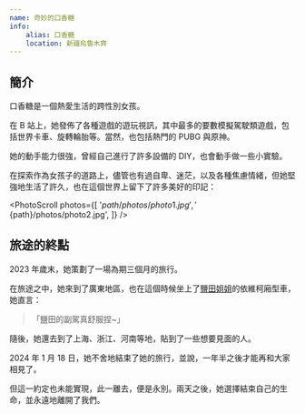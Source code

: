 ```yaml
---
name: 奇妙的口香糖
info:
    alias: 口香糖
    location: 新疆烏魯木齊
---
```


## 簡介

口香糖是一個熱愛生活的跨性別女孩。

在 B 站上，她發佈了各種遊戲的遊玩視訊，其中最多的要數模擬駕駛類遊戲，包括世界卡車、旋轉輪胎等。當然，也包括熱門的 PUBG 與原神。

她的動手能力很強，曾經自己進行了許多設備的 DIY，也會動手做一些小實驗。

<!-- World Truck - Driving Simulator -->

<!-- Spintires: MudRunner -->

在探索作為女孩子的道路上，儘管也有過自卑、迷茫，以及各種焦慮情緒，但她堅強地生活了許久，也在這個世界上留下了許多美好的印記：

<PhotoScroll photos={[
    '${path}/photos/photo1.jpg',
    '${path}/photos/photo2.jpg',
]} />

## 旅途的終點

2023 年歲末，她策劃了一場為期三個月的旅行。

在旅途之中，她來到了廣東地區，也在這個時候坐上了[鹽田姐姐](https://one-among.us/profile/SS3B_0016/)的依維柯廂型車，她直言：

> 「鹽田的副駕真舒服捏~」

隨後，她還去到了上海、浙江、河南等地，貼到了一些想要見面的人。

2024 年 1 月 18 日，她不舍地結束了她的旅行，並說，一年半之後才能再和大家相見了。

但這一約定也未能實現，此一離去，便是永別。兩天之後，她選擇結束自己的生命，並永遠地離開了我們。
